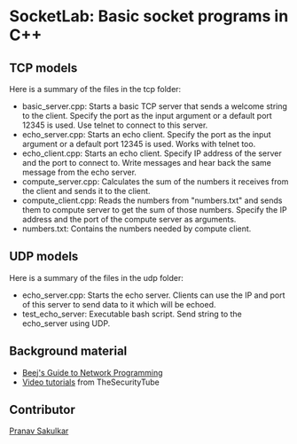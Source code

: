 # SocketLab: Basic socket programs in C++

## TCP models
Here is a summary of the files in the tcp folder:
- basic_server.cpp: Starts a basic TCP server that sends a welcome string to the client. Specify the port as the input argument or a default port 12345 is used. Use telnet to connect to this server.
- echo_server.cpp: Starts an echo client. Specify the port as the input argument or a default port 12345 is used. Works with telnet too.
- echo_client.cpp: Starts an echo client. Specify IP address of the server and the port to connect to. Write messages and hear back the same message from the echo server.
- compute_server.cpp: Calculates the sum of the numbers it receives from the client and sends it to the client.
- compute_client.cpp: Reads the numbers from "numbers.txt" and sends them to compute server to get the sum of those numbers. Specify the IP address and the port of the compute server as arguments.
- numbers.txt: Contains the numbers needed by compute client.

## UDP models
Here is a summary of the files in the udp folder:
- echo_server.cpp: Starts the echo server. Clients can use the IP and port of this server to send data to it which will be echoed.
- test_echo_server: Executable bash script. Send string to the echo_server using UDP.

## Background material
- [Beej's Guide to Network Programming](http://beej.us/guide/bgnet/)
- [Video tutorials](https://www.youtube.com/playlist?list=PL0JmC-T2nhdgJ2Lw5YdufR8MffaQdAvEf) from TheSecurityTube 

## Contributor
[Pranav Sakulkar](http://www-scf.usc.edu/~sakulkar/)